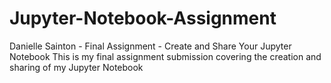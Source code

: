 # Jupyter-Notebook-Assignment
Danielle Sainton - Final Assignment - Create and Share Your Jupyter Notebook
This is my final assignment submission covering the creation and sharing of my Jupyter Notebook
